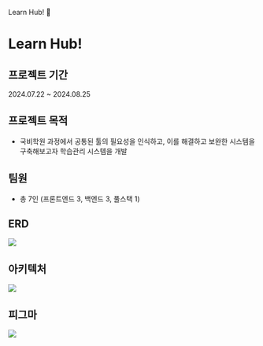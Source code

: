 Learn Hub! 📝

# Learn Hub! 

## 프로젝트 기간
2024.07.22 ~ 2024.08.25

## 프로젝트 목적
- 국비학원 과정에서 공통된 툴의 필요성을 인식하고, 이를 해결하고 보완한 시스템을 구축해보고자 학습관리 시스템을 개발

## 팀원
- 총 7인 (프론트엔드 3, 백엔드 3, 풀스택 1)

## ERD
![](https://img1.daumcdn.net/thumb/R1280x0/?scode=mtistory2&fname=https%3A%2F%2Fblog.kakaocdn.net%2Fdn%2FcmpZgy%2FbtsJryNeaGy%2FkWTXQ7qRTOQBkCkDkSFRik%2Fimg.png)

## 아키텍처
![](https://img1.daumcdn.net/thumb/R1280x0/?scode=mtistory2&fname=https%3A%2F%2Fblog.kakaocdn.net%2Fdn%2Fxfmxt%2FbtsJrAj3AQx%2FKKmw0HFswKGPKzQ15vu38k%2Fimg.png)

## 피그마
![](https://img1.daumcdn.net/thumb/R1280x0/?scode=mtistory2&fname=https%3A%2F%2Fblog.kakaocdn.net%2Fdn%2FbfKYp8%2FbtsJs9SQlX7%2FeMD0Y07rsDKBELlkD2qBck%2Fimg.png)

